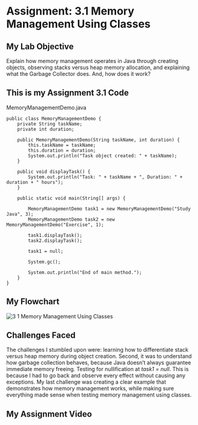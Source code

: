 # Assignment: 3.1 Memory Management Using Classes

## My Lab Objective
Explain how memory management operates in Java through creating objects, observing stacks versus heap memory allocation, and explaining what the Garbage Collector does. And, how does it work?

## This is my Assignment 3.1 Code

MemoryManagementDemo.java

```
public class MemoryManagementDemo {
    private String taskName;
    private int duration;

    public MemoryManagementDemo(String taskName, int duration) {
        this.taskName = taskName;
        this.duration = duration;
        System.out.println("Task object created: " + taskName);
    }

    public void displayTask() {
        System.out.println("Task: " + taskName + ", Duration: " + duration + " hours");
    }

    public static void main(String[] args) {

        MemoryManagementDemo task1 = new MemoryManagementDemo("Study Java", 3);
        MemoryManagementDemo task2 = new MemoryManagementDemo("Exercise", 1);

        task1.displayTask();
        task2.displayTask();

        task1 = null;

        System.gc();

        System.out.println("End of main method.");
    }
}
```

## My Flowchart
![3 1 Memory Management Using Classes](https://github.com/user-attachments/assets/81e0f311-a7d5-42e3-982f-df1607eb4028)


## Challenges Faced

The challenges I stumbled upon were: learning how to differentiate stack versus heap memory during object creation. Second, it was to understand how garbage collection behaves, because Java doesn’t always guarantee immediate memory freeing. Testing for nullification at *task1 = null*. This is because I had to go back and observe every effect without causing any exceptions. My last challenge was creating a clear example that demonstrates how memory management works, while making sure everything made sense when testing memory management using classes.

## My Assignment Video
